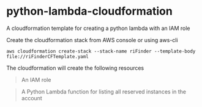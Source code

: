 # python-lambda-cloudformation
A cloudformation template for creating a python lambda with an IAM role

Create the cloudformation stack from AWS console or using aws-cli
   ```
   aws cloudformation create-stack --stack-name riFinder --template-body file://riFinderCFTemplate.yaml
   ```
   
   The cloudformation will create the following resources
   > An IAM role

   > A Python Lambda function for listing all reserved instances in the account
